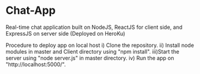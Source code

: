 # Chat-App
Real-time chat application built on NodeJS, ReactJS for client side, and ExpressJS on server side (Deployed on HeroKu)

Procedure to deploy app on local host
i) Clone the repository.
ii) Install node modules in master and Client directory using "npm install".
iii)Start the server using "node server.js" in master directory.
iv) Run the app on "http://localhost:5000/".
